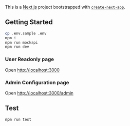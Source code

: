 This is a [Next.js](https://nextjs.org/) project bootstrapped with [`create-next-app`](https://github.com/vercel/next.js/tree/canary/packages/create-next-app).

## Getting Started

```bash
cp .env.sample .env
npm i
npm run mockapi
npm run dev
```

### User Readonly page

Open [http://localhost:3000](http://localhost:3000)

### Admin Configuration page

Open [http://localhost:3000/admin](http://localhost:3000/admin)

## Test

```bash
npm run test
```
